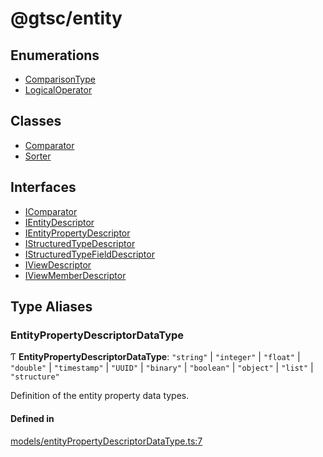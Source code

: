 # @gtsc/entity

## Enumerations

- [ComparisonType](enums/ComparisonType.md)
- [LogicalOperator](enums/LogicalOperator.md)

## Classes

- [Comparator](classes/Comparator.md)
- [Sorter](classes/Sorter.md)

## Interfaces

- [IComparator](interfaces/IComparator.md)
- [IEntityDescriptor](interfaces/IEntityDescriptor.md)
- [IEntityPropertyDescriptor](interfaces/IEntityPropertyDescriptor.md)
- [IStructuredTypeDescriptor](interfaces/IStructuredTypeDescriptor.md)
- [IStructuredTypeFieldDescriptor](interfaces/IStructuredTypeFieldDescriptor.md)
- [IViewDescriptor](interfaces/IViewDescriptor.md)
- [IViewMemberDescriptor](interfaces/IViewMemberDescriptor.md)

## Type Aliases

### EntityPropertyDescriptorDataType

Ƭ **EntityPropertyDescriptorDataType**: ``"string"`` \| ``"integer"`` \| ``"float"`` \| ``"double"`` \| ``"timestamp"`` \| ``"UUID"`` \| ``"binary"`` \| ``"boolean"`` \| ``"object"`` \| ``"list"`` \| ``"structure"``

Definition of the entity property data types.

#### Defined in

[models/entityPropertyDescriptorDataType.ts:7](https://github.com/gtscio/framework/blob/e3dfdc9/packages/entity/src/models/entityPropertyDescriptorDataType.ts#L7)
